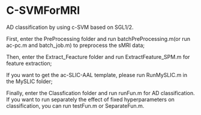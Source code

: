 # C-SVMForMRI
AD classification by using c-SVM based on SGL1/2.

First, enter the PreProcessing folder and run batchPreProcessing.m(or run ac-pc.m and batch_job.m) to preprocess the sMRI data;

Then, enter the Extract_Feacture folder and run ExtractFeature_SPM.m for feature extraction;

If you want to get the ac-SLIC-AAL template, please run RunMySLIC.m in the MySLIC folder;

Finally, enter the Classfication folder and run runFun.m for AD classification. If you want to run separately the effect of fixed hyperparameters on classification, you can run testFun.m or SeparateFun.m.

